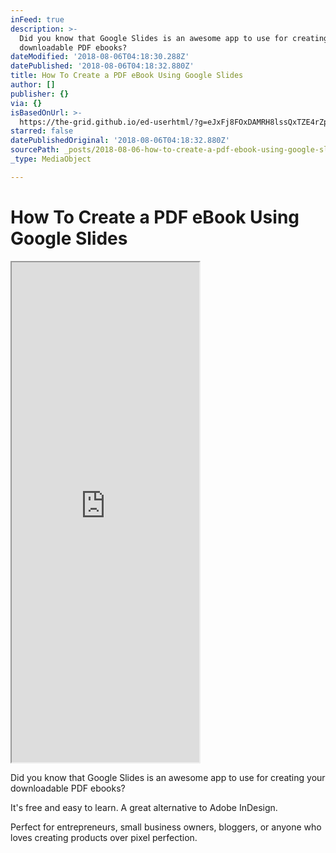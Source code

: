 ```yaml
---
inFeed: true
description: >-
  Did you know that Google Slides is an awesome app to use for creating your
  downloadable PDF ebooks?
dateModified: '2018-08-06T04:18:30.288Z'
datePublished: '2018-08-06T04:18:32.880Z'
title: How To Create a PDF eBook Using Google Slides
author: []
publisher: {}
via: {}
isBasedOnUrl: >-
  https://the-grid.github.io/ed-userhtml/?g=eJxFj8FOxDAMRH8lssQxTZE4rZpKSHDgAP9gEu82KE0qx91Svp60XZbjWJ43M11xHCZRhZ2FQWQqJ2MuuXE-Ndecp4grcePyaLAUkmL-j18F-s4c_r4LZ8aRFMaYFws4y_4GysVqtHANnrI-nNrlJBgSsbrTQHkUvD28eQsfP89P7y-vFg6kMKYyIVNyqwXhmUAVWSNZGPFbL8HLcHps2wdQqfaogX_kvdeNcp5jrIWJ0p2x7Qa1oLhByzrRpmaOumbhWDa1Az4ze2ILbbU4zjGGdLGQMvSqM8f2_hdcxnYD
starred: false
datePublishedOriginal: '2018-08-06T04:18:32.880Z'
sourcePath: _posts/2018-08-06-how-to-create-a-pdf-ebook-using-google-slides.md
_type: MediaObject

---
```

# How To Create a PDF eBook Using Google Slides

<iframe src="https://the-grid.github.io/ed-userhtml/?g=eJxFj8FOxDAMRH8lssQxTZE4rZpKSHDgAP9gEu82KE0qx91Svp60XZbjWJ43M11xHCZRhZ2FQWQqJ2MuuXE-Ndecp4grcePyaLAUkmL-j18F-s4c_r4LZ8aRFMaYFws4y_4GysVqtHANnrI-nNrlJBgSsbrTQHkUvD28eQsfP89P7y-vFg6kMKYyIVNyqwXhmUAVWSNZGPFbL8HLcHps2wdQqfaogX_kvdeNcp5jrIWJ0p2x7Qa1oLhByzrRpmaOumbhWDa1Az4ze2ILbbU4zjGGdLGQMvSqM8f2_hdcxnYD" height="800" style=""></iframe>

Did you know that Google Slides is an awesome app to use for creating your downloadable PDF ebooks?

It's free and easy to learn. A great alternative to Adobe InDesign.

Perfect for entrepreneurs, small business owners, bloggers, or anyone who loves creating products over pixel perfection.